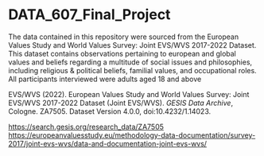 # DATA_607_Final_Project

The data contained in this repository were sourced from the European Values Study and World Values Survey: Joint EVS/WVS 2017-2022 Dataset. This dataset contains observations pertaining to european and global values and beliefs regarding a multitude of social issues and philosophies, including religious & political beliefs, familial values, and occupational roles. All participants interviewed were adults aged 18 and above

EVS/WVS (2022). European Values Study and World Values Survey: Joint EVS/WVS 2017-2022 Dataset (Joint EVS/WVS). _GESIS Data Archive_, Cologne. ZA7505. Dataset Version 4.0.0, doi:10.4232/1.14023.


https://search.gesis.org/research_data/ZA7505
https://europeanvaluesstudy.eu/methodology-data-documentation/survey-2017/joint-evs-wvs/data-and-documentation-joint-evs-wvs/

